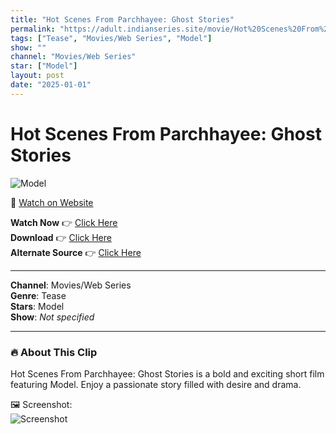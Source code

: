 ```yaml
---
title: "Hot Scenes From Parchhayee: Ghost Stories"
permalink: "https://adult.indianseries.site/movie/Hot%20Scenes%20From%20Parchhayee%3A%20Ghost%20Stories"
tags: ["Tease", "Movies/Web Series", "Model"]
show: ""
channel: "Movies/Web Series"
star: ["Model"]
layout: post
date: "2025-01-01"
---
```


# Hot Scenes From Parchhayee: Ghost Stories

![Model](https://shorts.desisins.com/wp-content/uploads/2024/12/Serp.jpg)

🔗 [Watch on Website](https://adult.indianseries.site/movie/Hot%20Scenes%20From%20Parchhayee%3A%20Ghost%20Stories)

**Watch Now** 👉 [Click Here](https://adult.indianseries.site/movie/Hot%20Scenes%20From%20Parchhayee%3A%20Ghost%20Stories)  
**Download** 👉 [Click Here](https://adult.indianseries.site/movie/Hot%20Scenes%20From%20Parchhayee%3A%20Ghost%20Stories)  
**Alternate Source** 👉 [Click Here](https://adult.indianseries.site/movie/Hot%20Scenes%20From%20Parchhayee%3A%20Ghost%20Stories)

---

**Channel**: Movies/Web Series  
**Genre**: Tease  
**Stars**: Model  
**Show**: *Not specified*

---

### 🔥 About This Clip

Hot Scenes From Parchhayee: Ghost Stories is a bold and exciting short film featuring Model. Enjoy a passionate story filled with desire and drama.
 
🖼️ Screenshot:  
![Screenshot](https://shorts.desisins.com/wp-content/uploads/2024/12/Serp.jpg)
